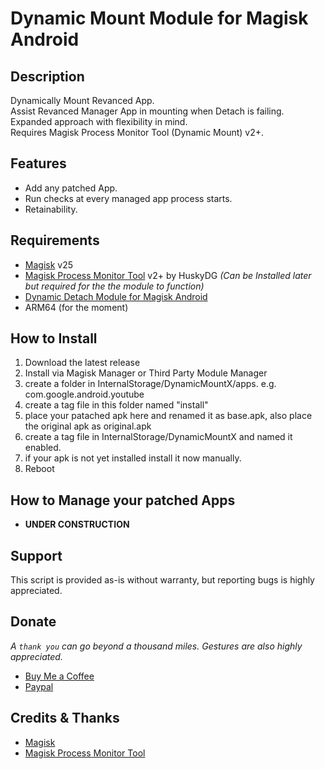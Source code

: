 # **Dynamic Mount Module for Magisk Android**

## Description
Dynamically Mount Revanced App.  
Assist Revanced Manager App in mounting when Detach is failing.  
Expanded approach with flexibility in mind.  
Requires Magisk Process Monitor Tool (Dynamic Mount) v2+.  

## Features
* Add any patched App.
* Run checks at every managed app process starts.
* Retainability.

## Requirements
* [Magisk](https://github.com/topjohnwu/Magisk) v25
* [Magisk Process Monitor Tool](https://github.com/Magisk-Modules-Alt-Repo/magisk_proc_monitor) v2+ by HuskyDG *(Can be Installed later but required for the the module to function)*
* [Dynamic Detach Module for Magisk Android](https://github.com/nivranaitsirhc/dyndetachx)
* ARM64 (for the moment)

## How to Install
1. Download the latest release
2. Install via Magisk Manager or Third Party Module Manager
3. create a folder in InternalStorage/DynamicMountX/apps. e.g. com.google.android.youtube
4. create a tag file in this folder named "install"
5. place your patached apk here and renamed it as base.apk, also place the original apk as original.apk
6. create a tag file in InternalStorage/DynamicMountX and named it enabled.
7. if your apk is not yet installed install it now manually.
8. Reboot


## How to Manage your patched Apps
- **UNDER CONSTRUCTION**


## Support
This script is provided as-is without warranty, but reporting bugs is highly appreciated.

## Donate
*A ``thank you`` can go beyond a thousand miles. Gestures are also highly appreciated.*
* [Buy Me a Coffee](https://www.buymeacoffee.com/caccabo "A caffine of excitement")
* [Paypal](https://paypal.me/caccabo "PayPal")

## Credits & Thanks
* [Magisk](https://github.com/topjohnwu/Magisk)
* [Magisk Process Monitor Tool](https://github.com/Magisk-Modules-Alt-Repo/magisk_proc_monitor)

